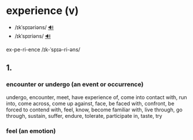 # experience (v)

- /ɪkˈspɪəriəns/ [🔊](https://www.oxfordlearnersdictionaries.com/media/english/uk_pron/e/exp/exper/experience__gb_1.mp3)
- /ɪkˈspɪriəns/ [🔊](https://www.oxfordlearnersdictionaries.com/media/english/us_pron/e/exp/exper/experience__us_1.mp3)

ex-pe-ri-ence /ɪk-ˈspɪə-ri-əns/

## 1.

### encounter or undergo (an event or occurrence)

undergo, encounter, meet, have experience of, come into contact with, run into, come across, come up against, face, be faced with, confront, be forced to contend with, feel, know, become familiar with, live through, go through, sustain, suffer, endure, tolerate, participate in, taste, try

### feel (an emotion)